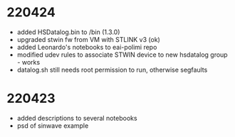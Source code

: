 220424
=
- added HSDatalog.bin to /bin (1.3.0)
- upgraded stwin fw from VM with STLINK v3 (ok)
- added Leonardo's notebooks to eai-polimi repo
- modified udev rules to associate STWIN device to new hsdatalog group - works
- datalog.sh still needs root permission to run, otherwise segfaults

220423
=
- added descriptions to several notebooks
- psd of sinwave example